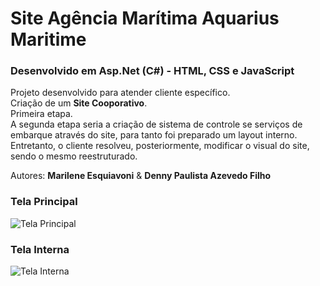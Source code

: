 # Site Agência Marítima Aquarius Maritime

### Desenvolvido em Asp.Net (C#) - HTML, CSS e JavaScript

Projeto desenvolvido para atender cliente específico.  
Criação de um **Site Cooporativo**.  
Primeira etapa.  
A segunda etapa seria a criação de sistema de controle se serviços de embarque
através do site, para tanto foi preparado um layout interno.  
Entretanto, o cliente resolveu, posteriormente, modificar o visual do site,
sendo o mesmo reestruturado.

Autores: **Marilene Esquiavoni** & **Denny Paulista Azevedo Filho**

### Tela Principal

![Tela Principal](https://mdcursos.dev.br/img/sisweb/SiteAqua.png)

### Tela Interna

![Tela Interna](https://mdcursos.dev.br/img/sisweb/TelaInternaSite.png)
